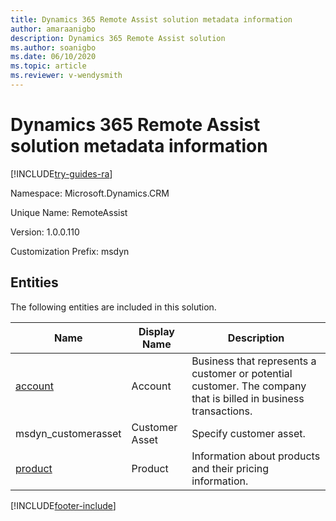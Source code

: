 ```yaml
---
title: Dynamics 365 Remote Assist solution metadata information
author: amaraanigbo
description: Dynamics 365 Remote Assist solution
ms.author: soanigbo
ms.date: 06/10/2020
ms.topic: article
ms.reviewer: v-wendysmith
---
```


# Dynamics 365 Remote Assist solution metadata information

[!INCLUDE[try-guides-ra](../includes/try-guides-ra.md)]

Namespace: Microsoft.Dynamics.CRM

Unique Name: RemoteAssist

Version: 1.0.0.110

Customization Prefix: msdyn

## Entities

The following entities are included in this solution.

|Name|Display Name|Description|
|----------|-----------|------------|
|[account](/dynamics365/customerengagement/on-premises/developer/entities/account)|Account|Business that represents a customer or potential customer. The company that is billed in business transactions.|
|msdyn_customerasset|Customer Asset|Specify customer asset.|
|[product](/dynamics365/customerengagement/on-premises/developer/entities/product)|Product|Information about products and their pricing information.|

<!--- Removed link for msdyn_customerasset as the page is no longer active. /dynamics365/customerengagement/on-premises/developer/entities/msdyn_customerasset --->

[!INCLUDE[footer-include](../includes/footer-banner.md)]
